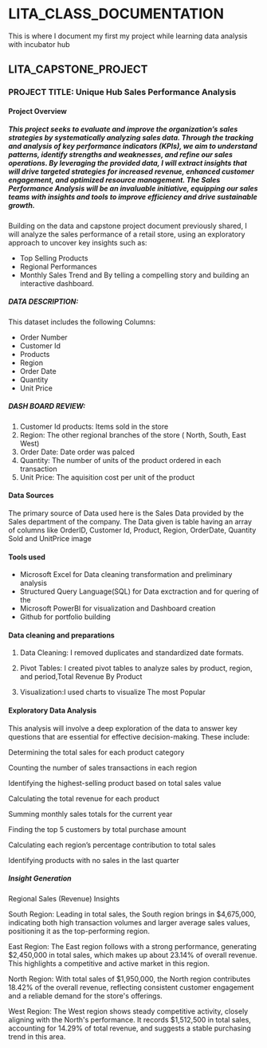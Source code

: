 # LITA_CLASS_DOCUMENTATION
This is where I document my first my project while learning data analysis with incubator hub
## LITA_CAPSTONE_PROJECT
### PROJECT TITLE: Unique Hub Sales Performance Analysis
#### Project Overview
##### This project seeks to evaluate and improve the organization’s sales strategies by systematically analyzing sales data. Through the tracking and analysis of key performance indicators (KPIs), we aim to understand patterns, identify strengths and weaknesses, and refine our sales operations. By leveraging the provided data, I will extract insights that will drive targeted strategies for increased revenue, enhanced customer engagement, and optimized resource management. The Sales Performance Analysis will be an invaluable initiative, equipping our sales teams with insights and tools to improve efficiency and drive sustainable growth.

Building on the data and capstone project document previously shared, I will analyze the sales performance of a retail store, using an exploratory approach to uncover key insights such as:

- Top Selling Products
- Regional Performances
- Monthly Sales Trend and By telling a compelling story and building an interactive dashboard.
  
##### DATA DESCRIPTION:
This dataset includes the following Columns:

- Order Number
- Customer Id
- Products
- Region
- Order Date
- Quantity
- Unit Price
  
##### DASH BOARD REVIEW:
1. Customer Id
products: Items sold in the store
2. Region: The other regional branches of the store ( North, South, East West)
3. Order Date: Date order was palced
4. Quantity: The number of units of the product ordered in each transaction
5. Unit Price: The aquisition cost per unit of the product
   
#### Data Sources
The primary source of Data used here is the Sales Data provided by the Sales department of the company. The Data given is table having an array of columns like OrderID, Customer Id, Product, Region, OrderDate, Quantity Sold and UnitPrice image

#### Tools used
- Microsoft Excel for Data cleaning transformation and preliminary analysis 
- Structured Query Language(SQL) for Data exctraction and for quering of the 
- Microsoft PowerBI for visualization and Dashboard creation
- Github for portfolio building
  
#### Data cleaning and preparations
1. Data Cleaning: I removed duplicates and standardized date formats.

2. Pivot Tables: I created pivot tables to analyze sales by product, region, and period,Total Revenue By Product

3. Visualization:I used charts to visualize The most Popular

#### Exploratory Data Analysis
This analysis will involve a deep exploration of the data to answer key questions that are essential for effective decision-making. These include:

Determining the total sales for each product category

Counting the number of sales transactions in each region

Identifying the highest-selling product based on total sales value

Calculating the total revenue for each product

Summing monthly sales totals for the current year

Finding the top 5 customers by total purchase amount

Calculating each region’s percentage contribution to total sales

Identifying products with no sales in the last quarter

##### Insight Generation 
Regional Sales (Revenue) Insights

South Region: Leading in total sales, the South region brings in $4,675,000, indicating both high transaction volumes and larger average sales values, positioning it as the top-performing region.

East Region: The East region follows with a strong performance, generating $2,450,000 in total sales, which makes up about 23.14% of overall revenue. This highlights a competitive and active market in this region.

North Region: With total sales of $1,950,000, the North region contributes 18.42% of the overall revenue, reflecting consistent customer engagement and a reliable demand for the store's offerings.

West Region: The West region shows steady competitive activity, closely aligning with the North's performance. It records $1,512,500 in total sales, accounting for 14.29% of total revenue, and suggests a stable purchasing trend in this area.




